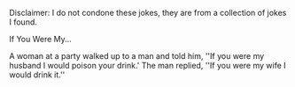 Disclaimer: I do not condone these jokes, they are from a collection of jokes I found.

If You Were My...

A woman at a party walked up to a man and told him, ''If you were my husband I would poison your drink.' The man replied, ''If you were my wife I would drink it.''

